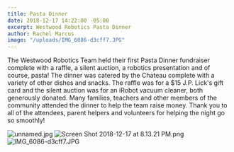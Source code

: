 ```yaml
---
title: Pasta Dinner
date: 2018-12-17 14:22:00 -05:00
excerpt: Westwood Robotics Pasta Dinner
author: Rachel Marcus
image: "/uploads/IMG_6086-d3cff7.JPG"
---
```


The Westwood Robotics Team held their first Pasta Dinner fundraiser complete with a raffle, a silent auction, a robotics presentation and of course, pasta! The dinner was catered by the Chateau complete with a variety of other dishes and snacks. The raffle was for a $15 J.P. Lick's gift card and the silent auction was for an iRobot vacuum cleaner, both generously donated. Many families, teachers and other members of the community attended the dinner to help the team raise money. Thank you to all of the attendees, parent helpers and volunteers for helping the night go so smoothly!

![unnamed.jpg](/uploads/unnamed.jpg)
![Screen Shot 2018-12-17 at 8.13.21 PM.png](/uploads/Screen%20Shot%202018-12-17%20at%208.13.21%20PM.png)
![IMG_6086-d3cff7.JPG](/uploads/IMG_6086-d3cff7.JPG)